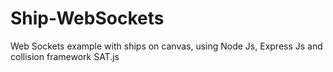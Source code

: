 # Ship-WebSockets
Web Sockets example with ships on canvas, using Node Js, Express Js and collision framework SAT.js
